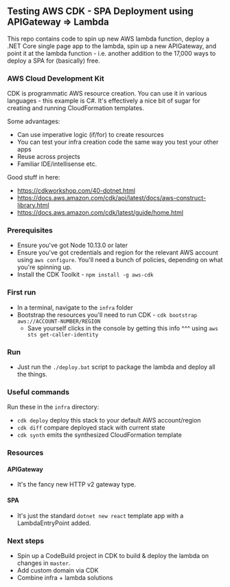 ## Testing AWS CDK - SPA Deployment using APIGateway => Lambda

This repo contains code to spin up new AWS lambda function, deploy a .NET Core single page app to the lambda, spin up a new APIGateway, and point it at the lambda function - i.e. another addition to the 17,000 ways to deploy a SPA for (basically) free.

### AWS Cloud Development Kit

CDK is programmatic AWS resource creation. You can use it in various languages - this example is C#. It's effectively a nice bit of sugar for creating and running CloudFormation templates.

Some advantages:
- Can use imperative logic (if/for) to create resources
- You can test your infra creation code the same way you test your other apps
- Reuse across projects
- Familiar IDE/intellisense etc.

Good stuff in here:
- https://cdkworkshop.com/40-dotnet.html
- https://docs.aws.amazon.com/cdk/api/latest/docs/aws-construct-library.html
- https://docs.aws.amazon.com/cdk/latest/guide/home.html

### Prerequisites

- Ensure you've got Node 10.13.0 or later
- Ensure you've got credentials and region for the relevant AWS account using `aws configure`. You'll need a bunch of policies, depending on what you're spinning up.
- Install the CDK Toolkit - `npm install -g aws-cdk`

### First run
- In a terminal, navigate to the `infra` folder
- Bootstrap the resources you'll need to run CDK - `cdk bootstrap aws://ACCOUNT-NUMBER/REGION`
  - Save yourself clicks in the console by getting this info ^^^ using `aws sts get-caller-identity`

### Run
- Just run the `./deploy.bat` script to package the lambda and deploy all the things.

### Useful commands
Run these in the `infra` directory:

* `cdk deploy`       deploy this stack to your default AWS account/region
* `cdk diff`         compare deployed stack with current state
* `cdk synth`        emits the synthesized CloudFormation template

### Resources

#### APIGateway
- It's the fancy new HTTP v2 gateway type. 

#### SPA
- It's just the standard `dotnet new react` template app with a LambdaEntryPoint added. 

### Next steps
- Spin up a CodeBuild project in CDK to build & deploy the lambda on changes in `master`.
- Add custom domain via CDK
- Combine infra + lambda solutions